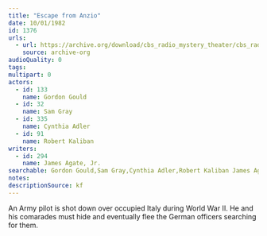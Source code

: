 ```yaml
---
title: "Escape from Anzio"
date: 10/01/1982
id: 1376
urls: 
  - url: https://archive.org/download/cbs_radio_mystery_theater/cbs_radio_mystery_theater-1351-1399.zip/cbs_radio_mystery_theater-1351-1399%2Fcbsrmt_1376_escape_from_anzio.mp3
    source: archive-org
audioQuality: 0
tags: 
multipart: 0
actors:  
  - id: 133
    name: Gordon Gould  
  - id: 32
    name: Sam Gray  
  - id: 335
    name: Cynthia Adler  
  - id: 91
    name: Robert Kaliban
writers:  
  - id: 294
    name: James Agate, Jr.
searchable: Gordon Gould,Sam Gray,Cynthia Adler,Robert Kaliban James Agate, Jr.
notes: 
descriptionSource: kf
---
```

An Army pilot is shot down over occupied Italy during World War II. He and his comarades must hide and eventually flee the German officers searching for them.